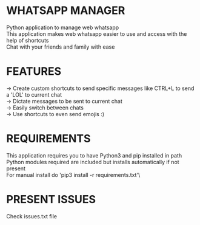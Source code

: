 # WHATSAPP MANAGER
Python application to manage web whatsapp\
This application makes web whatsapp easier to use and access with the help of shortcuts\
Chat with your friends and family with ease

# FEATURES

-> Create custom shortcuts to send specific messages like CTRL+L to send a 'LOL' to current chat\
-> Dictate messages to be sent to current chat\
-> Easily switch between chats\
-> Use shortcuts to even send emojis :)

# REQUIREMENTS

This application requires you to have Python3 and pip installed in path\
Python modules required are included but installs automatically if not present\
For manual install do 'pip3 install -r requirements.txt'\

# PRESENT ISSUES

Check issues.txt file
